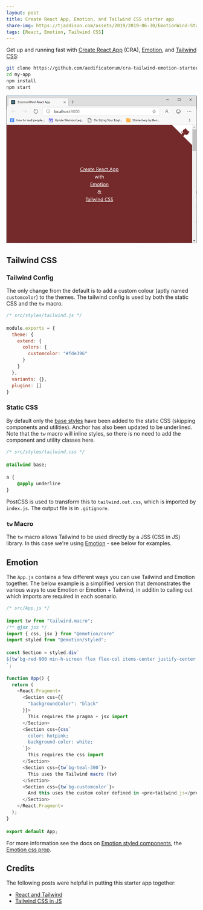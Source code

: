 ```yaml
---
layout: post
title: Create React App, Emotion, and Tailwind CSS starter app
share-img: https://tjaddison.com/assets/2019/2019-06-30/EmotionWind-Starter.png
tags: [React, Emotion, Tailwind CSS]
---
```


Get up and running fast with [Create React App] (CRA), [Emotion], and [Tailwind CSS]:

```bash
git clone https://github.com/aedificatorum/cra-tailwind-emotion-starter.git my-app
cd my-app
npm install
npm start
```

![App Splash](/assets/2019/2019-06-30/EmotionWind-Starter.png)

<!--more-->

## Tailwind CSS

### Tailwind Config

The only change from the default is to add a custom colour (aptly named `customcolor`) to the themes.  The tailwind config is used by both the static CSS and the `tw` macro.

```js
/* src/styles/tailwind.js */

module.exports = {
  theme: {
    extend: {
      colors: {
        customcolor: "#fde396"
      }
    }
  },
  variants: {},
  plugins: []
}
```

### Static CSS

By default only the [base styles] have been added to the static CSS (skipping components and utilities).  Anchor has also been updated to be underlined.  Note that the `tw` macro will inline styles, so there is no need to add the component and utility classes here.

```css
/* src/styles/tailwind.css */

@tailwind base;

a {
    @apply underline
}
```

PostCSS is used to transform this to `tailwind.out.css`, which is imported by `index.js`.  The output file is in `.gitignore`.

### `tw` Macro

The `tw` macro allows Tailwind to be used directly by a JSS (CSS in JS) library.  In this case we're using [Emotion] - see below for examples.

## Emotion

The `App.js` contains a few different ways you can use Tailwind and Emotion together.  The below example is a simplified version that demonstrates the various ways to use Emotion or Emotion + Tailwind, in additin to calling out which imports are required in each scenario.

```js
/* src/App.js */

import tw from "tailwind.macro";
/** @jsx jsx */
import { css, jsx } from "@emotion/core"
import styled from "@emotion/styled";

const Section = styled.div`
${tw`bg-red-900 min-h-screen flex flex-col items-center justify-center text-xl text-white`};
`;

function App() {
  return (
    <React.Fragment>
      <Section css={{
        "backgroundColor": "black"
      }}>
        This requires the pragma + jsx import
      </Section>
      <Section css={css`
        color: hotpink;
        background-color: white;
      `}>
        This requires the css import
      </Section>
      <Section css={tw`bg-teal-300`}>
        This uses the Tailwind macro (tw)
      </Section>
      <Section css={tw`bg-customcolor`}>
        And this uses the custom color defined in <pre>tailwind.js</pre>
      </Section>
    </React.Fragment>
  );
}

export default App;
```

For more information see the docs on [Emotion styled components], the [Emotion css prop].

## Credits

The following posts were helpful in putting this starter app together:
- [React and Tailwind]
- [Tailwind CSS in JS]

[Create React App]: https://facebook.github.io/create-react-app/
[Tailwind CSS]: https://tailwindcss.com/
[Emotion]: https://emotion.sh/docs/introduction
[base styles]: https://tailwindcss.com/docs/adding-base-styles
[Emotion Styled Components]: https://emotion.sh/docs/styled
[Emotion css prop]: https://emotion.sh/docs/css-prop
[React and Tailwind]: https://blog.nardsparagas.com/cra-and-tailwind/
[Tailwind CSS in JS]: https://wetainment.com/articles/tailwind-css-in-js/